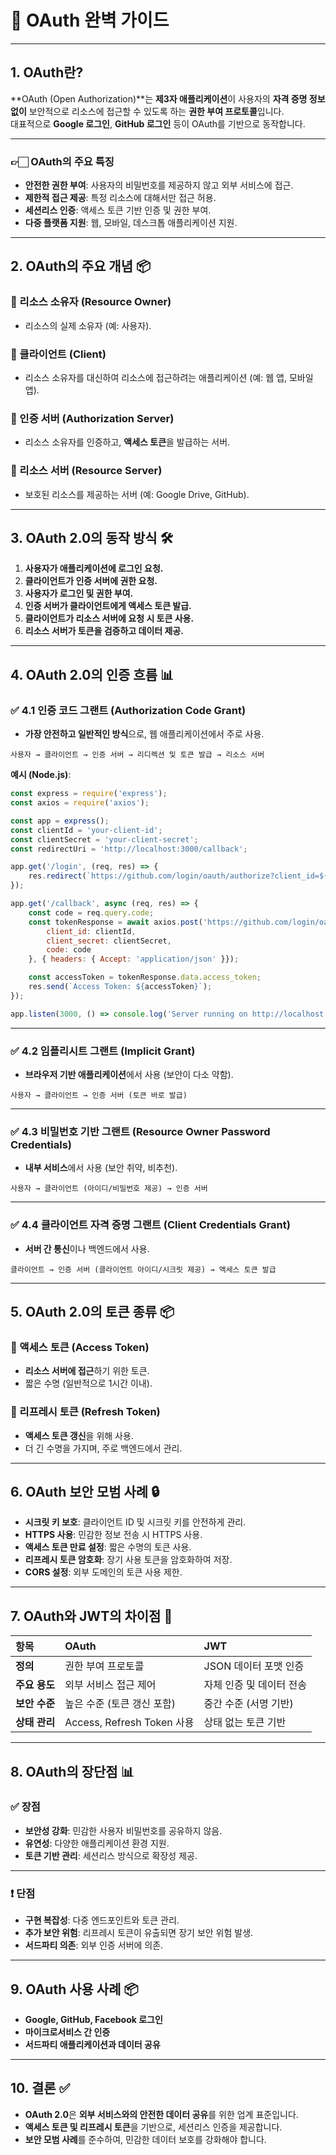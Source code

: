 
# 🔑 OAuth 완벽 가이드

---

## 1. OAuth란?
**OAuth (Open Authorization)**는 **제3자 애플리케이션**이 사용자의 **자격 증명 정보 없이** 보안적으로 리소스에 접근할 수 있도록 하는 **권한 부여 프로토콜**입니다.  
대표적으로 **Google 로그인**, **GitHub 로그인** 등이 OAuth를 기반으로 동작합니다.

---

### 👉🏻 OAuth의 주요 특징
- **안전한 권한 부여**: 사용자의 비밀번호를 제공하지 않고 외부 서비스에 접근.
- **제한적 접근 제공**: 특정 리소스에 대해서만 접근 허용.
- **세션리스 인증**: 액세스 토큰 기반 인증 및 권한 부여.
- **다중 플랫폼 지원**: 웹, 모바일, 데스크톱 애플리케이션 지원.

---

## 2. OAuth의 주요 개념 📦
### 📌 리소스 소유자 (Resource Owner)
- 리소스의 실제 소유자 (예: 사용자).

### 📌 클라이언트 (Client)
- 리소스 소유자를 대신하여 리소스에 접근하려는 애플리케이션 (예: 웹 앱, 모바일 앱).

### 📌 인증 서버 (Authorization Server)
- 리소스 소유자를 인증하고, **액세스 토큰**을 발급하는 서버.

### 📌 리소스 서버 (Resource Server)
- 보호된 리소스를 제공하는 서버 (예: Google Drive, GitHub).

---

## 3. OAuth 2.0의 동작 방식 🛠️
1. **사용자가 애플리케이션에 로그인 요청.**
2. **클라이언트가 인증 서버에 권한 요청.**
3. **사용자가 로그인 및 권한 부여.**
4. **인증 서버가 클라이언트에게 **액세스 토큰** 발급.**
5. **클라이언트가 리소스 서버에 요청 시 토큰 사용.**
6. **리소스 서버가 토큰을 검증하고 데이터 제공.**

---

## 4. OAuth 2.0의 인증 흐름 📊
### ✅ 4.1 인증 코드 그랜트 (Authorization Code Grant)
- **가장 안전하고 일반적인 방식**으로, 웹 애플리케이션에서 주로 사용.

```plaintext
사용자 → 클라이언트 → 인증 서버 → 리디렉션 및 토큰 발급 → 리소스 서버
```

**예시 (Node.js)**:
```javascript
const express = require('express');
const axios = require('axios');

const app = express();
const clientId = 'your-client-id';
const clientSecret = 'your-client-secret';
const redirectUri = 'http://localhost:3000/callback';

app.get('/login', (req, res) => {
    res.redirect(`https://github.com/login/oauth/authorize?client_id=${clientId}&redirect_uri=${redirectUri}`);
});

app.get('/callback', async (req, res) => {
    const code = req.query.code;
    const tokenResponse = await axios.post('https://github.com/login/oauth/access_token', {
        client_id: clientId,
        client_secret: clientSecret,
        code: code
    }, { headers: { Accept: 'application/json' }});

    const accessToken = tokenResponse.data.access_token;
    res.send(`Access Token: ${accessToken}`);
});

app.listen(3000, () => console.log('Server running on http://localhost:3000'));
```

---

### ✅ 4.2 임플리시트 그랜트 (Implicit Grant)
- **브라우저 기반 애플리케이션**에서 사용 (보안이 다소 약함).

```plaintext
사용자 → 클라이언트 → 인증 서버 (토큰 바로 발급)
```

---

### ✅ 4.3 비밀번호 기반 그랜트 (Resource Owner Password Credentials)
- **내부 서비스**에서 사용 (보안 취약, 비추천).

```plaintext
사용자 → 클라이언트 (아이디/비밀번호 제공) → 인증 서버
```

---

### ✅ 4.4 클라이언트 자격 증명 그랜트 (Client Credentials Grant)
- **서버 간 통신**이나 백엔드에서 사용.

```plaintext
클라이언트 → 인증 서버 (클라이언트 아이디/시크릿 제공) → 액세스 토큰 발급
```

---

## 5. OAuth 2.0의 토큰 종류 📦
### 📌 액세스 토큰 (Access Token)
- **리소스 서버에 접근**하기 위한 토큰.
- 짧은 수명 (일반적으로 1시간 이내).

### 📌 리프레시 토큰 (Refresh Token)
- **액세스 토큰 갱신**을 위해 사용.
- 더 긴 수명을 가지며, 주로 백엔드에서 관리.

---

## 6. OAuth 보안 모범 사례 🔒
- **시크릿 키 보호**: 클라이언트 ID 및 시크릿 키를 안전하게 관리.
- **HTTPS 사용**: 민감한 정보 전송 시 HTTPS 사용.
- **액세스 토큰 만료 설정**: 짧은 수명의 토큰 사용.
- **리프레시 토큰 암호화**: 장기 사용 토큰을 암호화하여 저장.
- **CORS 설정**: 외부 도메인의 토큰 사용 제한.

---

## 7. OAuth와 JWT의 차이점 🔄
| **항목**                  | **OAuth**                | **JWT**              |
|:--------------------------|:-------------------------|:--------------------|
| **정의**                  | 권한 부여 프로토콜       | JSON 데이터 포맷 인증 |
| **주요 용도**             | 외부 서비스 접근 제어    | 자체 인증 및 데이터 전송|
| **보안 수준**             | 높은 수준 (토큰 갱신 포함) | 중간 수준 (서명 기반) |
| **상태 관리**             | Access, Refresh Token 사용 | 상태 없는 토큰 기반 |

---

## 8. OAuth의 장단점 📊
### ✅ 장점
- **보안성 강화**: 민감한 사용자 비밀번호를 공유하지 않음.
- **유연성**: 다양한 애플리케이션 환경 지원.
- **토큰 기반 관리**: 세션리스 방식으로 확장성 제공.

---

### ❗ 단점
- **구현 복잡성**: 다중 엔드포인트와 토큰 관리.
- **추가 보안 위험**: 리프레시 토큰이 유출되면 장기 보안 위험 발생.
- **서드파티 의존**: 외부 인증 서버에 의존.

---

## 9. OAuth 사용 사례 📦
- **Google, GitHub, Facebook 로그인**
- **마이크로서비스 간 인증**
- **서드파티 애플리케이션과 데이터 공유**

---

## 10. 결론 ✅
- **OAuth 2.0**은 **외부 서비스와의 안전한 데이터 공유**를 위한 업계 표준입니다.
- **액세스 토큰 및 리프레시 토큰**을 기반으로, 세션리스 인증을 제공합니다.
- **보안 모범 사례**를 준수하여, 민감한 데이터 보호를 강화해야 합니다.
